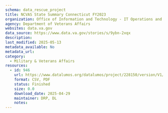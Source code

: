 ```yaml
---
schema: data_rescue_project 
title: NCVAS State Summary Connecticut FY2023
organization: Office of Information and Technology - IT Operations and Services (ITOPS)
agency: Department of Veterans Affairs
websites: data.va.gov
data_source: https://www.data.va.gov/stories/s/9ybn-2xqx
description: 
last_modified: 2025-05-13
metadata_available: No
metadata_url: 
category:
  - Military & Veterans Affairs 
resources:
  - id: 946
    url: https://www.datalumos.org/datalumos/project/228150/version/V1/view
    format: CSV, PDF
    status: Finished
    size: 0.0
    download_date: 2025-04-29
    maintainer: DRP, DL
    notes: 
---
```

